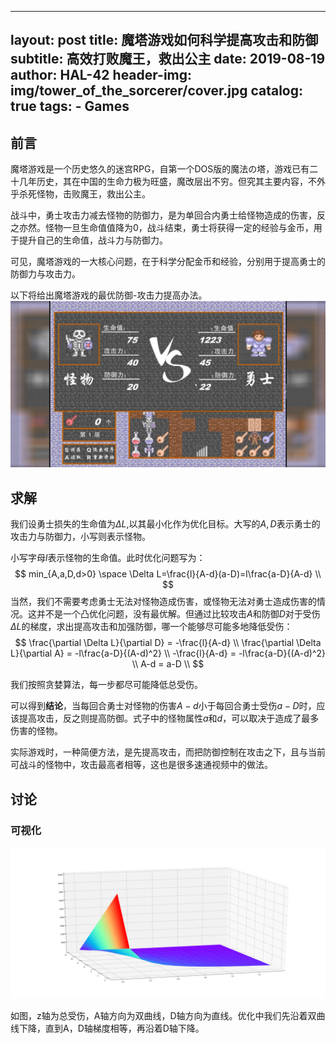 ----
layout:     post
title:      魔塔游戏如何科学提高攻击和防御
subtitle:   高效打败魔王，救出公主
date:       2019-08-19
author:     HAL-42
header-img: img/tower_of_the_sorcerer/cover.jpg
catalog: true
tags:
    - Games
---
## 前言

魔塔游戏是一个历史悠久的迷宫RPG，自第一个DOS版的魔法の塔，游戏已有二十几年历史，其在中国的生命力极为旺盛，魔改层出不穷。但究其主要内容，不外乎杀死怪物，击败魔王，救出公主。

战斗中，勇士攻击力减去怪物的防御力，是为单回合内勇士给怪物造成的伤害，反之亦然。怪物一旦生命值值降为0，战斗结束，勇士将获得一定的经验与金币，用于提升自己的生命值，战斗力与防御力。

可见，魔塔游戏的一大核心问题，在于科学分配金币和经验，分别用于提高勇士的防御力与攻击力。

以下将给出魔塔游戏的最优防御-攻击力提高办法。
![cover](../img/tower_of_the_sorcerer/cover.jpg)



## 求解

我们设勇士损失的生命值为$\Delta L$,以其最小化作为优化目标。大写的$A,D$表示勇士的攻击力与防御力，小写则表示怪物。

小写字母$l$表示怪物的生命值。此时优化问题写为：
$$
min_{A,a,D,d>0} \space \Delta L=\frac{l}{A-d}(a-D)=l\frac{a-D}{A-d} \\
$$
当然，我们不需要考虑勇士无法对怪物造成伤害，或怪物无法对勇士造成伤害的情况。这并不是一个凸优化问题，没有最优解。但通过比较攻击$A$和防御$D$对于受伤$\Delta L$的梯度，求出提高攻击和加强防御，哪一个能够尽可能多地降低受伤：
$$
\frac{\partial \Delta L}{\partial D} = -\frac{l}{A-d} \\
\frac{\partial \Delta L}{\partial A} = -l\frac{a-D}{(A-d)^2} \\
-\frac{l}{A-d} = -l\frac{a-D}{(A-d)^2} \\
A-d = a-D \\
$$

我们按照贪婪算法，每一步都尽可能降低总受伤。

可以得到**结论**，当每回合勇士对怪物的伤害$A-d$小于每回合勇士受伤$a-D$时，应该提高攻击，反之则提高防御。式子中的怪物属性$a$和$d$，可以取决于造成了最多伤害的怪物。

实际游戏时，一种简便方法，是先提高攻击，而把防御控制在攻击之下，且与当前可战斗的怪物中，攻击最高者相等，这也是很多速通视频中的做法。

## 讨论

### 可视化

![surface](../img/tower_of_the_sorcerer/surface.png)

如图，z轴为总受伤，A轴方向为双曲线，D轴方向为直线。优化中我们先沿着双曲线下降，直到A，D轴梯度相等，再沿着D轴下降。
